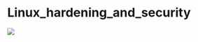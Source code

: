 # Linux_hardening_and_security
![](https://github.com/nu11secur1ty/Linux_hardening_and_security/blob/master/photo/security.jpg)
